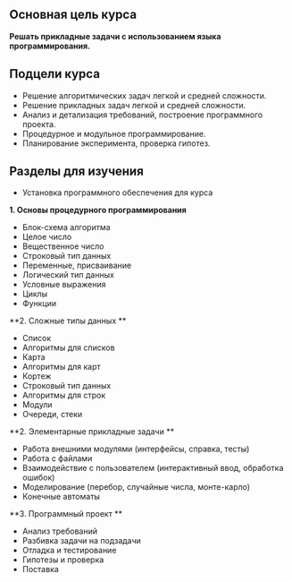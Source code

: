 ## Основная цель курса

**Решать прикладные задачи с использованием языка программирования.**    

## Подцели курса

- Решение алгоритмических задач легкой и средней сложности.    
- Решение прикладных задач легкой и средней сложности.    
- Анализ и детализация требований, построение программного проекта.    
- Процедурное и модульное программирование.    
- Планирование эксперимента, проверка гипотез.    

## Разделы для изучения

* Установка программного обеспечения для курса

**1. Основы процедурного программирования**

* Блок-схема алгоритма
* Целое число
* Вещественное число
* Строковый тип данных
* Переменные, присваивание
* Логический тип данных
* Условные выражения
* Циклы
* Функции

**2. Сложные типы данных **

* Список
* Алгоритмы для списков
* Карта
* Алгоритмы для карт
* Кортеж
* Строковый тип данных
* Алгоритмы для строк
* Модули
* Очереди, стеки

**2. Элементарные прикладные задачи **

* Работа внешними модулями (интерфейсы, справка, тесты)
* Работа с файлами
* Взаимодействие с пользователем (интерактивный ввод, обработка ошибок)
* Моделирование (перебор, случайные числа, монте-карло)
* Конечные автоматы

**3. Программный проект **

* Анализ требований
* Разбивка задачи на подзадачи
* Отладка и тестирование
* Гипотезы и проверка
* Поставка
